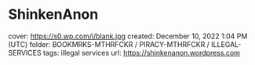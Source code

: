 # ShinkenAnon

cover: https://s0.wp.com/i/blank.jpg
created: December 10, 2022 1:04 PM (UTC)
folder: BOOKMRKS-MTHRFCKR / PIRACY-MTHRFCKR / ILLEGAL-SERVICES
tags: illegal services
url: https://shinkenanon.wordpress.com